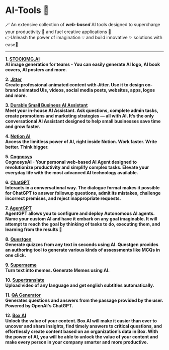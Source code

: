 # AI-Tools :toolbox:
:magic_wand: An extensive collection of ***web-based*** AI tools designed to supercharge your productivity :rocket: and fuel creative applications :art: <br>
:point_right:Unleash the power of imagination :bulb: and build innovative :sparkles: solutions with ease:tropical_drink:

---
<b> 1️.  [STOCKIMG.AI](https://stockimg.ai/)  <br>
AI image generation for teams - You can easily generate AI logo, AI book covers, AI posters and more.
</b>

<b> 2. [Jitter](https://jitter.video/) <br>
Create professional animated content with Jitter. Use it to design on-brand animated UIs, videos, social media posts, websites, apps, logos and more.
</b>

<b> 3. [Durable Small Business AI Assistant](https://durable.co/ai-assistant)<br>
Meet your in-house AI Assistant. Ask questions, complete admin tasks, create promotions and marketing strategies — all with AI. It’s the only conversational AI Assistant designed to help small businesses save time and grow faster.
</b>

<b> 4. [Notion AI](https://www.notion.so/product/ai?utm_source=google&utm_campaign=19760654539&utm_medium=146603156397&utm_content=650097729281&utm_term=notion%20ai&targetid=kwd-1547008718840&gclid=Cj0KCQjw0tKiBhC6ARIsAAOXutlbgAcDoFmtVGRzYqFSsH2D8WPZxgYIFb_LvYOgFjV3JH8kWdIAZA0aAvmfEALw_wcB)  <br>
Access the limitless power of AI, right inside Notion. Work faster. Write better. Think bigger.
</b>

<b> 5. [Cognosys](https://www.cognosys.ai/) <br>
CognosysAI - Your personal web-based AI Agent designed to revolutionize productivity and simplify complex tasks. Elevate your everyday life with the most advanced AI technology available.
</b>

<b> 6. [ChatGPT](https://openai.com/blog/chatgpt) <br>
Interacts in a conversational way. The dialogue format makes it possible for ChatGPT to answer followup questions, admit its mistakes, challenge incorrect premises, and reject inappropriate requests.
</b>

<b> 7. [AgentGPT](https://agentgpt.reworkd.ai/) <br>
AgentGPT allows you to configure and deploy Autonomous AI agents. Name your custom AI and have it embark on any goal imaginable. It will attempt to reach the goal by thinking of tasks to do, executing them, and learning from the results 🚀
</b>

<b> 8. [Questgen](https://www.questgen.ai/) <br>
Generate quizzes from any text in seconds using AI. Questgen provides an authoring tool to generate various kinds of assessments like MCQs in one click.
</b>

<b> 9. [Supermeme](https://www.supermeme.ai/) <br>
Turn text into memes. Generate Memes using AI.
</b> 

<b> 10. [Supertranslate](https://www.supertranslate.ai/) <br>
Upload video of any language and get english subtitles automatically.
</b>

<b> 11. [QA Generator](https://chatgpt-translator-2b3f3.web.app/) <br>
Generates questions and answers from the passage provided by the user. Powered by OpenAI's ChatGPT.
</b>

<b> 12. [Box AI](https://www.box.com/ai?utm_source=Google&utm_medium=SEM&utm_campaign=dm-google-sem-na-eng-brand&utm_keyword=box%20ai&id=7010e000001PaCyAAK&utm_content=454965427105|kwd-547769675472|c&s_kwcid=AL!16812!3!454965427105!p!!g!!box%20ai&gclid=Cj0KCQjw0tKiBhC6ARIsAAOXutn4dlRf_LhNi4KfeYp3ag2vtX1bofZLz8haheZjXk5bmrvcPmR2erkaAhX_EALw_wcB) <br>
Unlock the value of your content. Box AI will make it easier than ever to uncover and share insights, find timely answers to critical questions, and effortlessly create content based on an organization’s data in Box. With the power of AI, you will be able to unlock the value of your content and make every person in your company smarter and more productive.
